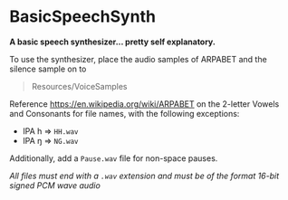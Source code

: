# BasicSpeechSynth
**A basic speech synthesizer... pretty self explanatory.**

To use the synthesizer, place the audio samples of ARPABET and the silence sample on to
> Resources/VoiceSamples

Reference https://en.wikipedia.org/wiki/ARPABET on the 2-letter Vowels and Consonants for file names, with the following exceptions:
- IPA h => `HH.wav`
- IPA ŋ => `NG.wav`

Additionally, add a `Pause.wav` file for non-space pauses.

*All files must end with a `.wav` extension and must be of the format 16-bit signed PCM wave audio*
